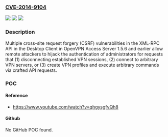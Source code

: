 ### [CVE-2014-9104](https://cve.mitre.org/cgi-bin/cvename.cgi?name=CVE-2014-9104)
![](https://img.shields.io/static/v1?label=Product&message=n%2Fa&color=blue)
![](https://img.shields.io/static/v1?label=Version&message=n%2Fa&color=blue)
![](https://img.shields.io/static/v1?label=Vulnerability&message=n%2Fa&color=brighgreen)

### Description

Multiple cross-site request forgery (CSRF) vulnerabilities in the XML-RPC API in the Desktop Client in OpenVPN Access Server 1.5.6 and earlier allow remote attackers to hijack the authentication of administrators for requests that (1) disconnecting established VPN sessions, (2) connect to arbitrary VPN servers, or (3) create VPN profiles and execute arbitrary commands via crafted API requests.

### POC

#### Reference
- https://www.youtube.com/watch?v=qhgysgfvQh8

#### Github
No GitHub POC found.

